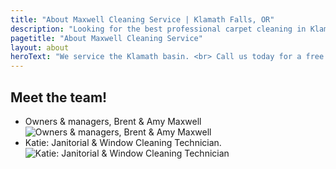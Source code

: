 ```yaml
---
title: "About Maxwell Cleaning Service | Klamath Falls, OR"
description: "Looking for the best professional carpet cleaning in Klamath falls, OR? Give us a call today for a free quote."
pagetitle: "About Maxwell Cleaning Service"
layout: about
heroText: "We service the Klamath basin. <br> Call us today for a free quote!"
---
```


## Meet the team!

- Owners & managers, Brent & Amy Maxwell 
	![Owners & managers, Brent & Amy Maxwell](/img/brent_amy.jpg)
- Katie: Janitorial & Window Cleaning Technician. 
	![Katie: Janitorial & Window Cleaning Technician](/img/katie.jpg)